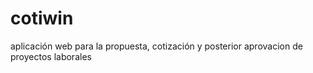 cotiwin
=======

aplicación web para la propuesta, cotización y posterior aprovacion de proyectos laborales
